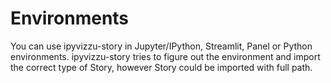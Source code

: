 # Environments

You can use ipyvizzu-story in Jupyter/IPython, Streamlit, Panel or Python environments. ipyvizzu-story tries to figure out the environment and import the correct type of Story, however Story could be imported with full path.

